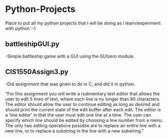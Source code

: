 # Python-Projects
Place to put all my python projects that I will be doing as I learn/experiment with python :-)  

## battleshipGUI.py
-Simple battleship game with a GUI using the GUIzero module. 

## CIS1550Assign3.py
-Did assignment that was given to do in C, and did it in python.

"For this assignment you will write a rudimentary text editor that allows the user to edit 5 lines of text, where each line is no longer than 80 characters. The editor should allow the user to continue editing as long as desired and should print the current state of the edit buffer after each edit.
The editor is a 'line editor' in that the user must edit one line at a time.  The user can specify which line should be edited by choosing a line number from a menu.   
The only two editing operations possible are to replace an entire line with a new line, or to replace a substring in the line with a new substring."
